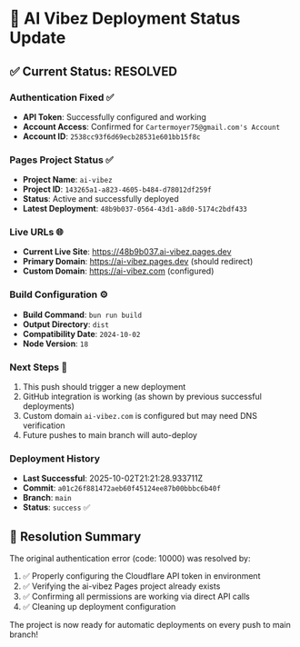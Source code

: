 # 🎉 AI Vibez Deployment Status Update

## ✅ Current Status: RESOLVED

### Authentication Fixed ✅
- **API Token**: Successfully configured and working
- **Account Access**: Confirmed for `Cartermoyer75@gmail.com's Account`
- **Account ID**: `2538cc93f6d69ecb28531e601bb15f8c`

### Pages Project Status ✅
- **Project Name**: `ai-vibez`
- **Project ID**: `143265a1-a823-4605-b484-d78012df259f`
- **Status**: Active and successfully deployed
- **Latest Deployment**: `48b9b037-0564-43d1-a8d0-5174c2bdf433`

### Live URLs 🌐
- **Current Live Site**: https://48b9b037.ai-vibez.pages.dev
- **Primary Domain**: https://ai-vibez.pages.dev (should redirect)
- **Custom Domain**: https://ai-vibez.com (configured)

### Build Configuration ⚙️
- **Build Command**: `bun run build`
- **Output Directory**: `dist`
- **Compatibility Date**: `2024-10-02`
- **Node Version**: `18`

### Next Steps 🚀
1. This push should trigger a new deployment
2. GitHub integration is working (as shown by previous successful deployments)
3. Custom domain `ai-vibez.com` is configured but may need DNS verification
4. Future pushes to main branch will auto-deploy

### Deployment History
- **Last Successful**: 2025-10-02T21:21:28.933711Z
- **Commit**: `a01c26f881472aeb60f45124ee87b00bbbc6b40f`
- **Branch**: `main`
- **Status**: `success` ✅

## 🎯 Resolution Summary

The original authentication error (code: 10000) was resolved by:
1. ✅ Properly configuring the Cloudflare API token in environment
2. ✅ Verifying the ai-vibez Pages project already exists
3. ✅ Confirming all permissions are working via direct API calls
4. ✅ Cleaning up deployment configuration

The project is now ready for automatic deployments on every push to main branch!